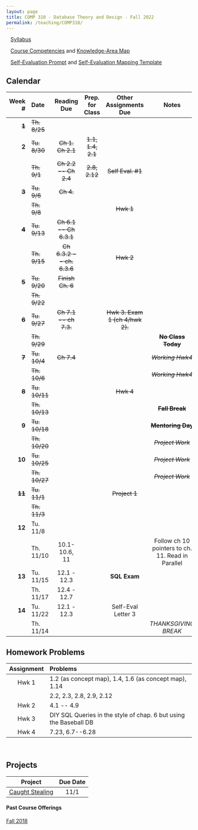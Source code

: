 ```yaml
---
layout: page
title: COMP 310 - Database Theory and Design - Fall 2022
permalink: /teaching/COMP310/
---
```


&nbsp;&nbsp;&nbsp;[Syllabus](/teaching/COMP310/comp310-syllabus.pdf)

&nbsp;&nbsp;&nbsp;[Course Competencies](/teaching/COMP310/COMP310-Competencies.pdf) and [Knowledge-Area Map](/teaching/COMP310/comp310-KAMap.pdf)

&nbsp;&nbsp;&nbsp;[Self-Evaluation Prompt](/teaching/COMP310/evalletter.pdf) and [Self-Evaluation Mapping Template](/teaching/COMP310/self-eval-template.docx)


## Calendar

|Week \# | Date | Reading Due | Prep. for Class | Other Assignments Due | Notes |
| ---: | :--- | :---: | :---: | :---: | :---: |
| ~~**1**~~ | ~~Th. 8/25~~ | | | |
| **2** | ~~Tu. 8/30~~ | ~~Ch 1. Ch 2.1~~ | ~~1.1, 1.4, 2.1~~ | | |
| | ~~Th. 9/1~~ | ~~Ch 2.2 -- Ch 2.4~~ | ~~2.8, 2.12~~ | ~~Self Eval. \#1~~ | |
| ~~**3**~~ | ~~Tu. 9/6~~  | ~~Ch 4.~~ | | |  |
| | ~~Th. 9/8~~  |  | | ~~Hwk 1~~ | |
| ~~**4**~~ | ~~Tu. 9/13~~  | ~~Ch 6.1 -- Ch 6.3.1~~ | | |  |
| | ~~Th. 9/15~~  | ~~Ch 6.3.2 -- ch. 6.3.6~~ | | ~~Hwk 2~~ | |
| ~~**5**~~ | ~~Tu. 9/20~~  | ~~Finish Ch. 6~~ | | |  |
| | ~~Th. 9/22~~  | | | | |
| ~~**6**~~ | ~~Tu. 9/27~~  | ~~Ch 7.1 -- ch 7.3.~~ | | ~~Hwk 3. Exam 1 (ch 4/hwk 2).~~ |  |
| | ~~Th. 9/29~~  | | | | ~~**No Class Today**~~ |
| ~~**7**~~ | ~~Tu. 10/4~~  | ~~Ch 7.4~~ | | | ~~*Working Hwk4*~~ |
| | ~~Th. 10/6~~  | | | | ~~*Working Hwk4*~~ |
| ~~**8**~~ | ~~Tu. 10/11~~  | | | ~~Hwk 4~~ | |
| | ~~Th. 10/13~~  | | | | ~~**Fall Break**~~ |
| **9** | ~~Tu. 10/18~~  | | | | ~~**Mentoring Day**~~ |
| | ~~Th. 10/20~~  | | | | ~~*Project Work*~~ |
| **10** | ~~Tu. 10/25~~  | | | | ~~*Project Work*~~ |
| | ~~Th. 10/27~~  | | | | ~~*Project Work*~~ |
| ~~**11**~~ | ~~Tu. 11/1~~  | | | ~~Project 1~~ | |
| | ~~Th. 11/3~~  | | | |  |
| **12** | Tu. 11/8  |  | | |  |
| | Th. 11/10  | 10.1-10.6, 11 | | | Follow ch 10 pointers to ch. 11. Read in Parallel |
| **13** | Tu. 11/15  | 12.1 - 12.3 | | **SQL Exam** | |
| | Th. 11/17  | 12.4 - 12.7 | | |  |
| **14** | Tu. 11/22  | 12.1 - 12.3 | | Self-Eval Letter 3 | |
| | Th. 11/14  | | | | *THANKSGIVING BREAK* |

## Homework Problems

| Assignment | Problems |
| :---: | :--- |
| Hwk 1 |  1.2 (as concept map), 1.4, 1.6 (as concept map), 1.14 |
|       |  2.2, 2.3, 2.8, 2.9, 2.12 |
| Hwk 2 |  4.1 -- 4.9 |
| Hwk 3 |  DIY SQL Queries in the style of chap. 6 but using the Baseball DB   |
| Hwk 4 | 7.23, 6.7--6.28 |


&nbsp;
&nbsp;
&nbsp;

## Projects

| Project | Due Date |
| :--: | :--: |
| [Caught Stealing](/teaching/COMP310/projects/caughtstealing/) | 11/1 |


#### Past Course Offerings

[Fall 2018](/teaching/COMP310/fa18/)
